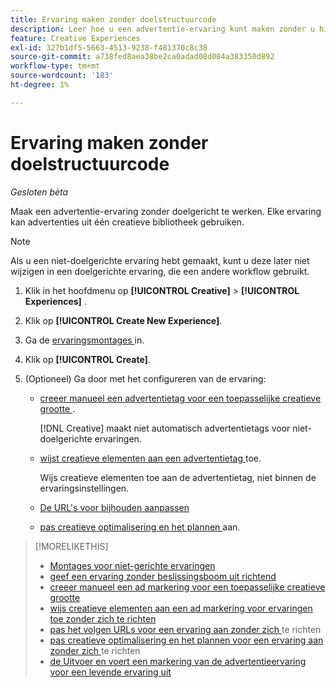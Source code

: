 ```yaml
---
title: Ervaring maken zonder doelstructuurcode
description: Leer hoe u een advertentie-ervaring kunt maken zonder u hiervoor te hoeven inzetten.
feature: Creative Experiences
exl-id: 327b1df5-5663-4513-9238-f481370c8c38
source-git-commit: a738fed8aea38be2ca0adad08d084a383350d892
workflow-type: tm+mt
source-wordcount: '183'
ht-degree: 1%

---
```


# Ervaring maken zonder doelstructuurcode

*Gesloten bèta*

Maak een advertentie-ervaring zonder doelgericht te werken. Elke ervaring kan advertenties uit één creatieve bibliotheek gebruiken.

>[!NOTE]
>
> Als u een niet-doelgerichte ervaring hebt gemaakt, kunt u deze later niet wijzigen in een doelgerichte ervaring, die een andere workflow gebruikt.

1. Klik in het hoofdmenu op **[!UICONTROL Creative]** > **[!UICONTROL Experiences]** .

1. Klik op **[!UICONTROL Create New Experience]**.

1. Ga de [ ervaringsmontages ](experience-settings-no-targeting.md) in.

1. Klik op **[!UICONTROL Create]**.

1. (Optioneel) Ga door met het configureren van de ervaring:

   * [ creeer manueel een advertentietag voor een toepasselijke creatieve grootte ](experience-tag-create-manually.md).

     [!DNL Creative] maakt niet automatisch advertentietags voor niet-doelgerichte ervaringen.

   * [ wijst creatieve elementen aan een advertentietag ](experience-tag-assign-creatives.md) toe.

     Wijs creatieve elementen toe aan de advertentietag, niet binnen de ervaringsinstellingen.

   * [De URL&#39;s voor bijhouden aanpassen](experience-tracking-urls-no-targeting.md)

   * [ pas creatieve optimalisering en het plannen ](experience-optimization-scheduling-no-targeting.md) aan.

>[!MORELIKETHIS]
>
>* [ Montages voor niet-gerichte ervaringen ](experience-settings-no-targeting.md)
>* [ geef een ervaring zonder beslissingsboom uit richtend ](experience-edit-no-targeting.md)
>* [ creeer manueel een ad markering voor een toepasselijke creatieve grootte ](/help/creative/experiences/experience-tag-create-manually.md)
>* [ wijs creatieve elementen aan een ad markering voor ervaringen toe zonder zich te richten ](experience-tag-assign-creatives.md)
>* [ pas het volgen URLs voor een ervaring aan zonder zich ](/help/creative/experiences/experience-tracking-urls-no-targeting.md) te richten
>* [ pas creatieve optimalisering en het plannen voor een ervaring aan zonder zich ](/help/creative/experiences/experience-optimization-scheduling-no-targeting.md) te richten
>* [ de Uitvoer en voert een markering van de advertentieervaring voor een levende ervaring uit ](/help/creative/experiences/experience-tag-export.md)
